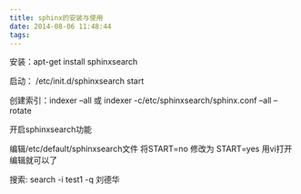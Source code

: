 ```yaml
---
title: sphinx的安装与使用
date: 2014-08-06 11:48:44
tags:  
---
```

安装：apt-get install sphinxsearch

启动： /etc/init.d/sphinxsearch start

创建索引：indexer –all   或   indexer -c/etc/sphinxsearch/sphinx.conf –all –rotate

开启sphinxsearch功能

编辑/etc/default/sphinxsearch文件 将START=no 修改为 START=yes 用vi打开编辑就可以了

搜索: search -i test1 -q 刘德华
